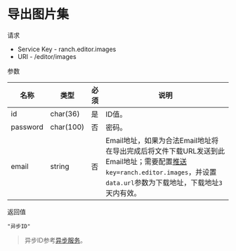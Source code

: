 # 导出图片集

请求
- Service Key - ranch.editor.images
- URI - /editor/images

参数

|名称|类型|必须|说明|
|---|---|---|---|
|id|char(36)|是|ID值。|
|password|char(100)|否|密码。|
|email|string|否|Email地址，如果为合法Email地址将在导出完成后将文件下载URL发送到此Email地址；需要配置[推送](../../ranch-push/)`key=ranch.editor.images`，并设置`data.url`参数为下载地址，下载地址`3`天内有效。|

返回值
```
"异步ID"
```

> 异步ID参考[异步服务](../../ranch-base/doc/async.md)。
